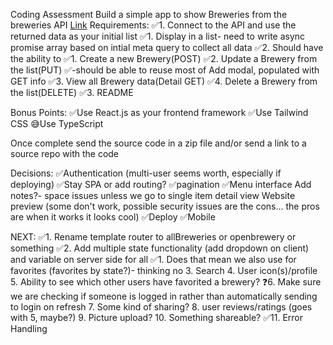 Coding Assessment
Build a simple app to show Breweries from the breweries API
[Link](https://api.openbrewerydb.org/breweries)
Requirements:
    ✅1. Connect to the API and use the returned data as your initial list
        ✅1. Display in a list- need to write async promise array based on intial meta query to collect all data
    ✅2. Should have the ability to
        ✅1. Create a new Brewery(POST)
        ✅2. Update a Brewery from the list(PUT)
            ✅-should be able to reuse most of Add modal, populated with GET info
        ✅3. View all Brewery data(Detail GET)
        ✅4. Delete a Brewery from the list(DELETE)
    ✅3. README


Bonus Points:
    ✅Use React.js as your frontend framework
    ✅Use Tailwind CSS
    😅Use TypeScript

Once complete send the source code in a zip file and/or send a link to a source repo with the
code




Decisions:
    ✅Authentication (multi-user seems worth, especially if deploying)
    ✅Stay SPA or add routing?
    ✅pagination
    ✅Menu interface
    Add notes?- space issues unless we go to single item detail view
    Website preview (some don't work, possible security issues are the cons...  the pros are when it works it looks cool)
    ✅Deploy
    ✅Mobile

NEXT:
    ✅1. Rename template router to allBreweries or openbrewery or something
    ✅2. Add multiple state functionality (add dropdown on client) and variable on server side for all
        ✅1. Does that mean we also use for favorites (favorites by state?)- thinking no
    3. Search
    4. User icon(s)/profile
    5. Ability to see which other users have favorited a brewery?
    ❓6. Make sure we are checking if someone is logged in rather than automatically sending to login on refresh
    7. Some kind of sharing?
    8. user reviews/ratings (goes with 5, maybe?)
    9. Picture upload?
    10. Something shareable?
    ✅11. Error Handling


    
